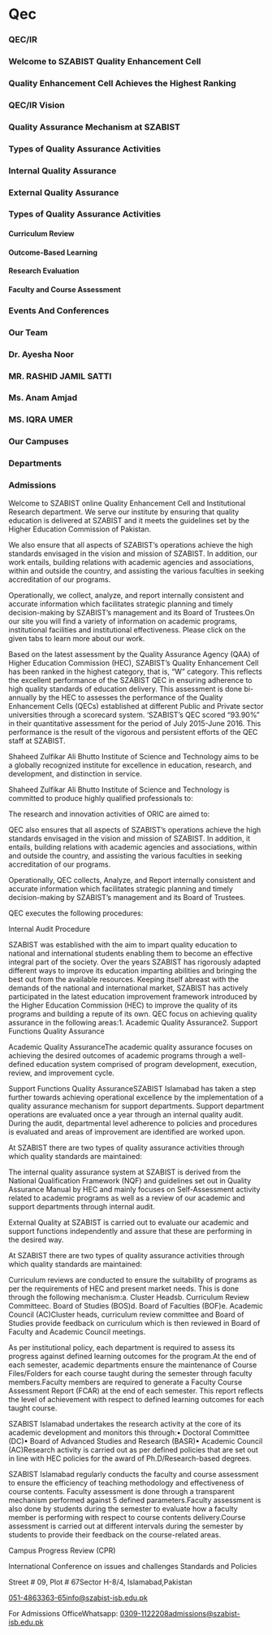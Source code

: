 # Qec

### QEC/IR

### Welcome to SZABIST Quality Enhancement Cell

### Quality Enhancement Cell Achieves the Highest Ranking

### QEC/IR Vision

### Quality Assurance Mechanism at SZABIST

### Types of Quality Assurance Activities

### Internal Quality Assurance

### External Quality Assurance

### Types of Quality Assurance Activities

#### Curriculum Review

#### Outcome-Based Learning

#### Research Evaluation

#### Faculty and Course Assessment

### Events And Conferences

### Our Team

### Dr. Ayesha Noor

### MR. RASHID JAMIL SATTI

### Ms. Anam Amjad

### MS. IQRA UMER

### Our Campuses

### Departments

### Admissions

Welcome to SZABIST online Quality Enhancement Cell and Institutional Research department. We serve our institute by ensuring that quality education is delivered at SZABIST and it meets the guidelines set by the Higher Education Commission of Pakistan.

We also ensure that all aspects of SZABIST’s operations achieve the high standards envisaged in the vision and mission of SZABIST. In addition, our work entails, building relations with academic agencies and associations, within and outside the country, and assisting the various faculties in seeking accreditation of our programs.

Operationally, we collect, analyze, and report internally consistent and accurate information which facilitates strategic planning and timely decision-making by SZABIST’s management and its Board of Trustees.On our site you will find a variety of information on academic programs, institutional facilities and institutional effectiveness. Please click on the given tabs to learn more about our work.

Based on the latest assessment by the Quality Assurance Agency (QAA) of Higher Education Commission (HEC), SZABIST’s Quality Enhancement Cell has been ranked in the highest category, that is, “W” category. This reflects the excellent performance of the SZABIST QEC in ensuring adherence to high quality standards of education delivery. This assessment is done bi-annually by the HEC to assesses the performance of the Quality Enhancement Cells (QECs) established at different Public and Private sector universities through a scorecard system. ‘SZABIST’s QEC scored “93.90%” in their quantitative assessment for the period of July 2015-June 2016. This performance is the result of the vigorous and persistent efforts of the QEC staff at SZABIST.

Shaheed Zulfikar Ali Bhutto Institute of Science and Technology aims to be a globally recognized institute for excellence in education, research, and development, and distinction in service.

Shaheed Zulfikar Ali Bhutto Institute of Science and Technology is committed to produce highly qualified professionals to:

The research and innovation activities of ORIC are aimed to:

QEC also ensures that all aspects of SZABIST’s operations achieve the high standards envisaged in the vision and mission of SZABIST. In addition, it entails, building relations with academic agencies and associations, within and outside the country, and assisting the various faculties in seeking accreditation of our programs.

Operationally, QEC collects, Analyze, and Report internally consistent and accurate information which facilitates strategic planning and timely decision-making by SZABIST’s management and its Board of Trustees.

QEC executes the following procedures:

Internal Audit Procedure

SZABIST was established with the aim to impart quality education to national and international students enabling them to become an effective integral part of the society. Over the years SZABIST has rigorously adapted different ways to improve its education imparting abilities and bringing the best out from the available resources. Keeping itself abreast with the demands of the national and international market, SZABIST has actively participated in the latest education improvement framework introduced by the Higher Education Commission (HEC) to improve the quality of its programs and building a repute of its own. QEC focus on achieving quality assurance in the following areas:1. Academic Quality Assurance2. Support Functions Quality Assurance

Academic Quality AssuranceThe academic quality assurance focuses on achieving the desired outcomes of academic programs through a well-defined education system comprised of program development, execution, review, and improvement cycle.

Support Functions Quality AssuranceSZABIST Islamabad has taken a step further towards achieving operational excellence by the implementation of a quality assurance mechanism for support departments. Support department operations are evaluated once a year through an internal quality audit. During the audit, departmental level adherence to policies and procedures is evaluated and areas of improvement are identified are worked upon.

At SZABIST there are two types of quality assurance activities through which quality standards are maintained:

The internal quality assurance system at SZABIST is derived from the National Qualification Framework (NQF) and guidelines set out in Quality Assurance Manual by HEC and mainly focuses on Self-Assessment activity related to academic programs as well as a review of our academic and support departments through internal audit.

External Quality at SZABIST is carried out to evaluate our academic and support functions independently and assure that these are performing in the desired way.

At SZABIST there are two types of quality assurance activities through which quality standards are maintained:

Curriculum reviews are conducted to ensure the suitability of programs as per the requirements of HEC and present market needs. This is done through the following mechanism:a.	Cluster Headsb.	Curriculum Review Committeec.	Board of Studies (BOS)d.	Board of Faculties (BOF)e.	Academic Council (AC)Cluster heads, curriculum review committee and Board of Studies provide feedback on curriculum which is then reviewed in Board of Faculty and Academic Council meetings.

As per institutional policy, each department is required to assess its progress against defined learning outcomes for the program.At the end of each semester, academic departments ensure the maintenance of Course Files/Folders for each course taught during the semester through faculty members.Faculty members are required to generate a Faculty Course Assessment Report (FCAR) at the end of each semester. This report reflects the level of achievement with respect to defined learning outcomes for each taught course.

SZABIST Islamabad undertakes the research activity at the core of its academic development and monitors this through:•	Doctoral Committee (DC)•	Board of Advanced Studies and Research (BASR)•	Academic Council (AC)Research activity is carried out as per defined policies that are set out in line with HEC policies for the award of Ph.D/Research-based degrees.

SZABIST Islamabad regularly conducts the faculty and course assessment to ensure the efficiency of teaching methodology and effectiveness of course contents. Faculty assessment is done through a transparent mechanism performed against 5 defined parameters.Faculty assessment is also done by students during the semester to evaluate how a faculty member is performing with respect to course contents delivery.Course assessment is carried out at different intervals during the semester by students to provide their feedback on the course-related areas.

Campus Progress Review (CPR)

ӏntеrnаtіοnаl Cοnfеrеncе οn іssuеs аnd cһаllеngеs Stаndаrds аnd Pοlіcіеs

Street # 09, Plot # 67Sector H-8/4, Islamabad,Pakistan

051-4863363-65info@szabist-isb.edu.pk

For Admissions OfficeWhatsapp: 0309-1122208admissions@szabist-isb.edu.pk

